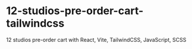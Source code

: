 # 12-studios-pre-order-cart-tailwindcss
12 studios pre-order cart with React, Vite, TailwindCSS, JavaScript, SCSS
